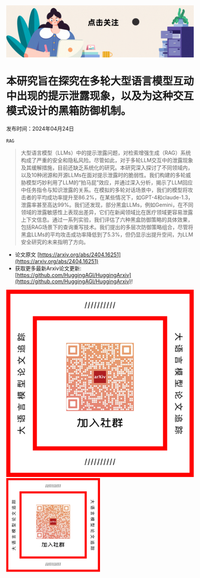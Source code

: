 ![](https://raw.githubusercontent.com/HuggingAGI/HuggingArxiv/main/imgs/follow2.gif)
# 本研究旨在探究在多轮大型语言模型互动中出现的提示泄露现象，以及为这种交互模式设计的黑箱防御机制。
发布时间：2024年04月24日

`RAG`
> 大型语言模型（LLMs）中的提示泄露问题，对检索增强生成（RAG）系统构成了严重的安全和隐私风险。尽管如此，对于多轮LLM交互中的泄露现象及其缓解措施，目前还缺乏系统化的研究。本研究深入探讨了不同领域内，以及10种闭源和开源LLMs在面对提示泄露时的脆弱性。我们构建的多轮威胁模型巧妙利用了LLM的“拍马屁”效应，并通过深入分析，揭示了LLM回应中任务指令与知识泄露的关系。在模拟的多轮对话场景中，我们的模型将攻击者的平均成功率提升至86.2%，在某些情况下，如GPT-4和claude-1.3，泄露率甚至高达99%。我们还发现，部分黑盒LLMs，例如Gemini，在不同领域的泄露敏感性上表现出差异，它们在新闻领域比在医疗领域更容易泄露上下文信息。通过一系列实验，我们评估了六种黑盒防御策略的具体效果，包括RAG场景下的查询重写技术。我们提出的多层次防御策略组合，尽管将黑盒LLMs的平均攻击成功率降低到了5.3%，但仍显示出提升空间，为LLM安全研究的未来指明了方向。



- 论文原文 [https://arxiv.org/abs/2404.16251](https://arxiv.org/abs/2404.16251)
- 获取更多最新Arxiv论文更新: [https://github.com/HuggingAGI/HuggingArxiv](https://github.com/HuggingAGI/HuggingArxiv)!

![](https://raw.githubusercontent.com/HuggingAGI/HuggingArxiv/main/imgs/qrcode.png)
<img src="https://raw.githubusercontent.com/HuggingAGI/HuggingArxiv/main/imgs/qrcode.png" width="50%" style="margin: auto;" />